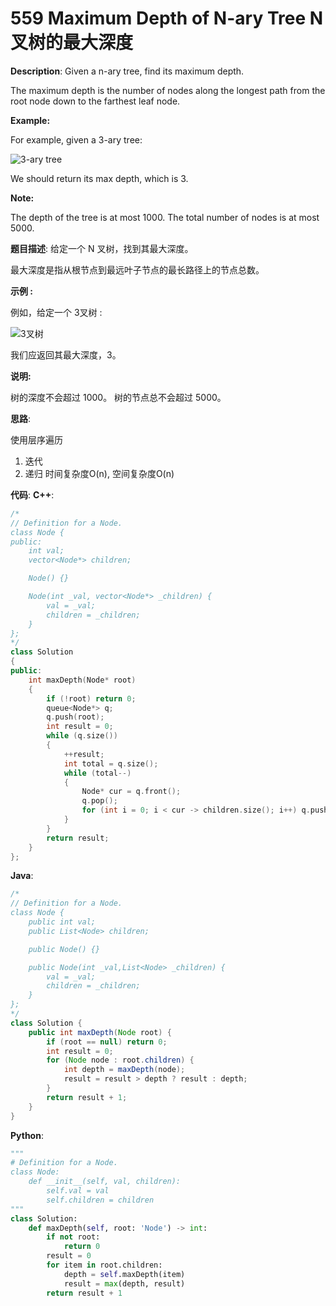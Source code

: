 # 559 Maximum Depth of N-ary Tree N叉树的最大深度

__Description__:
Given a n-ary tree, find its maximum depth.

The maximum depth is the number of nodes along the longest path from the root node down to the farthest leaf node.

__Example:__

For example, given a 3-ary tree:

![3-ary tree](https://assets.leetcode.com/uploads/2018/10/12/narytreeexample.png)

We should return its max depth, which is 3.

__Note:__

The depth of the tree is at most 1000.
The total number of nodes is at most 5000.

__题目描述__:
给定一个 N 叉树，找到其最大深度。

最大深度是指从根节点到最远叶子节点的最长路径上的节点总数。

__示例 :__

例如，给定一个 3叉树 :

![3叉树](https://assets.leetcode.com/uploads/2018/10/12/narytreeexample.png)

我们应返回其最大深度，3。

__说明:__

树的深度不会超过 1000。
树的节点总不会超过 5000。

__思路__:

使用层序遍历

1. 迭代
2. 递归
时间复杂度O(n), 空间复杂度O(n)

__代码__:
__C++__:

```C++
/*
// Definition for a Node.
class Node {
public:
    int val;
    vector<Node*> children;

    Node() {}

    Node(int _val, vector<Node*> _children) {
        val = _val;
        children = _children;
    }
};
*/
class Solution 
{
public:
    int maxDepth(Node* root) 
    {
        if (!root) return 0;
        queue<Node*> q;
        q.push(root);
        int result = 0;
        while (q.size()) 
        {
            ++result;
            int total = q.size();
            while (total--) 
            {
                Node* cur = q.front();
                q.pop();
                for (int i = 0; i < cur -> children.size(); i++) q.push(cur -> children[i]);
            }
        }
        return result;
    }
};
```

__Java__:

```Java
/*
// Definition for a Node.
class Node {
    public int val;
    public List<Node> children;

    public Node() {}

    public Node(int _val,List<Node> _children) {
        val = _val;
        children = _children;
    }
};
*/
class Solution {
    public int maxDepth(Node root) {
        if (root == null) return 0;
        int result = 0;
        for (Node node : root.children) {
            int depth = maxDepth(node);
            result = result > depth ? result : depth;
        }
        return result + 1;
    }
}
```

__Python__:

```Python
"""
# Definition for a Node.
class Node:
    def __init__(self, val, children):
        self.val = val
        self.children = children
"""
class Solution:
    def maxDepth(self, root: 'Node') -> int:
        if not root:
            return 0
        result = 0
        for item in root.children:
            depth = self.maxDepth(item)
            result = max(depth, result)
        return result + 1
```
